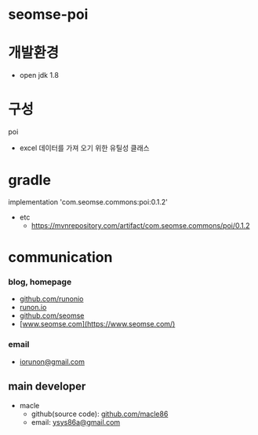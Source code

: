 # seomse-poi

# 개발환경
-   open jdk 1.8

# 구성
 poi
 - excel 데이터를 가져 오기 위한 유틸성 클래스
 
# gradle
implementation 'com.seomse.commons:poi:0.1.2'

- etc
  - https://mvnrepository.com/artifact/com.seomse.commons/poi/0.1.2

# communication
### blog, homepage
- [github.com/runonio](https://github.com/runonio)
- [runon.io](https://runon.io)
- [github.com/seomse](https://github.com/seomse)
- [www.seomse.com](https://www.seomse.com/)


### email
- iorunon@gmail.com

## main developer
- macle
    - github(source code): [github.com/macle86](https://github.com/macle86)
    - email: ysys86a@gmail.com
